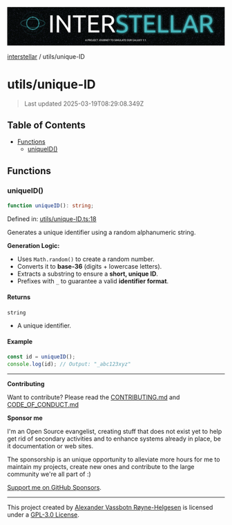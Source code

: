 <div><img alt="SPECCER logo" src="https://raw.githubusercontent.com/phun-ky/interstellar/main/public/interstellar-header.png" style="max-height:120px;"/></div>

[interstellar](../README.md) / utils/unique-ID

# utils/unique-ID

> Last updated 2025-03-19T08:29:08.349Z

## Table of Contents

- [Functions](#functions)
  - [uniqueID()](#uniqueid)

## Functions

### uniqueID()

```ts
function uniqueID(): string;
```

Defined in:
[utils/unique-ID.ts:18](https://github.com/phun-ky/interstellar/blob/main/src/utils/unique-ID.ts#L18)

Generates a unique identifier using a random alphanumeric string.

**Generation Logic:**

- Uses `Math.random()` to create a random number.
- Converts it to **base-36** (digits + lowercase letters).
- Extracts a substring to ensure a **short, unique ID**.
- Prefixes with `_` to guarantee a valid **identifier format**.

#### Returns

`string`

- A unique identifier.

#### Example

```ts
const id = uniqueID();
console.log(id); // Output: "_abc123xyz"
```

---

**Contributing**

Want to contribute? Please read the
[CONTRIBUTING.md](https://github.com/phun-ky/interstellar/blob/main/CONTRIBUTING.md)
and
[CODE_OF_CONDUCT.md](https://github.com/phun-ky/interstellar/blob/main/CODE_OF_CONDUCT.md)

**Sponsor me**

I'm an Open Source evangelist, creating stuff that does not exist yet to help
get rid of secondary activities and to enhance systems already in place, be it
documentation or web sites.

The sponsorship is an unique opportunity to alleviate more hours for me to
maintain my projects, create new ones and contribute to the large community
we're all part of :)

[Support me on GitHub Sponsors](https://github.com/sponsors/phun-ky).

---

This project created by [Alexander Vassbotn Røyne-Helgesen](http://phun-ky.net)
is licensed under a
[GPL-3.0 License](https://choosealicense.com/licenses/gpl-3.0/).
